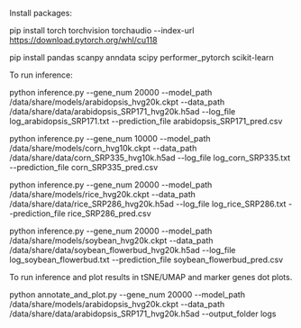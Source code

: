 Install packages:

pip install torch torchvision torchaudio --index-url https://download.pytorch.org/whl/cu118

pip install pandas scanpy anndata scipy performer_pytorch scikit-learn

To run inference:

python inference.py --gene_num 20000 --model_path /data/share/models/arabidopsis_hvg20k.ckpt --data_path /data/share/data/arabidopsis_SRP171_hvg20k.h5ad --log_file log_arabidopsis_SRP171.txt --prediction_file arabidopsis_SRP171_pred.csv

python inference.py --gene_num 10000 --model_path /data/share/models/corn_hvg10k.ckpt --data_path /data/share/data/corn_SRP335_hvg10k.h5ad --log_file log_corn_SRP335.txt --prediction_file corn_SRP335_pred.csv

python inference.py --gene_num 20000 --model_path /data/share/models/rice_hvg20k.ckpt --data_path /data/share/data/rice_SRP286_hvg20k.h5ad --log_file log_rice_SRP286.txt --prediction_file rice_SRP286_pred.csv

python inference.py --gene_num 20000 --model_path /data/share/models/soybean_hvg20k.ckpt --data_path /data/share/data/soybean_flowerbud_hvg20k.h5ad --log_file log_soybean_flowerbud.txt --prediction_file soybean_flowerbud_pred.csv


To run inference and plot results in tSNE/UMAP and marker genes dot plots.

python annotate_and_plot.py --gene_num 20000 --model_path /data/share/models/arabidopsis_hvg20k.ckpt --data_path /data/share/data/arabidopsis_SRP171_hvg20k.h5ad --output_folder logs
